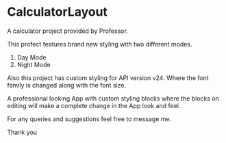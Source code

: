 # CalculatorLayout
A calculator project provided by Professor.

This profect features brand new styling with two different modes. 
1. Day Mode
2. Night Mode

Also this project has custom styling for API version v24. Where the font family is changed along with the font size.

A professional looking App with custom styling blocks where the blocks on editing will make a complete change in the App look and feel.


For any queries and suggestions feel free to message me.

Thank you
